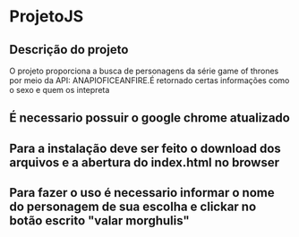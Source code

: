 # ProjetoJS
## Descrição do projeto
O projeto proporciona a busca de personagens da série game of thrones por meio da API: ANAPIOFICEANFIRE.É retornado certas informações como o sexo e quem os intepreta
## É necessario possuir o google chrome atualizado
## Para a instalação deve ser feito o download dos arquivos e a abertura do index.html no browser
## Para fazer o uso é necessario informar o nome do personagem de sua escolha e clickar no botão escrito "valar morghulis"
